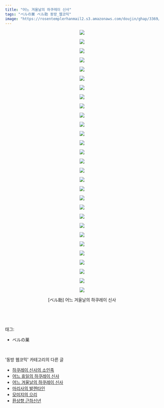 ```yaml
---
title: "어느 겨울날의 하쿠레이 신사"
tags: "ベルの巣 ベル助 동방_웹코믹"
image: "https://rosentemplerhanmail2.s3.amazonaws.com/doujin/ghap/3369/001.jpg"
---
```

<div class="article">
<p style="text-align: center; clear: none; float: none;"><img src="{{ site.imgserver12 }}/ghap/3369/001.jpg"/></p>
<p style="text-align: center; clear: none; float: none;"><img src="{{ site.imgserver12 }}/ghap/3369/002.jpg"/></p>
<p style="text-align: center; clear: none; float: none;"><img src="{{ site.imgserver12 }}/ghap/3369/003.jpg"/></p>
<p style="text-align: center; clear: none; float: none;"><img src="{{ site.imgserver12 }}/ghap/3369/004.jpg"/></p>
<p style="text-align: center; clear: none; float: none;"><img src="{{ site.imgserver12 }}/ghap/3369/005.jpg"/></p>
<p style="text-align: center; clear: none; float: none;"><img src="{{ site.imgserver12 }}/ghap/3369/006.jpg"/></p>
<p style="text-align: center; clear: none; float: none;"><img src="{{ site.imgserver12 }}/ghap/3369/007.jpg"/></p>
<p style="text-align: center; clear: none; float: none;"><img src="{{ site.imgserver12 }}/ghap/3369/008.jpg"/></p>
<p style="text-align: center; clear: none; float: none;"><img src="{{ site.imgserver12 }}/ghap/3369/009.jpg"/></p>
<p style="text-align: center; clear: none; float: none;"><img src="{{ site.imgserver12 }}/ghap/3369/010.jpg"/></p>
<p style="text-align: center; clear: none; float: none;"><img src="{{ site.imgserver12 }}/ghap/3369/011.jpg"/></p>
<p style="text-align: center; clear: none; float: none;"><img src="{{ site.imgserver12 }}/ghap/3369/012.jpg"/></p>
<p style="text-align: center; clear: none; float: none;"><img src="{{ site.imgserver12 }}/ghap/3369/013.jpg"/></p>
<p style="text-align: center; clear: none; float: none;"><img src="{{ site.imgserver12 }}/ghap/3369/014.jpg"/></p>
<p style="text-align: center; clear: none; float: none;"><img src="{{ site.imgserver12 }}/ghap/3369/015.jpg"/></p>
<p style="text-align: center; clear: none; float: none;"><img src="{{ site.imgserver12 }}/ghap/3369/016.jpg"/></p>
<p style="text-align: center; clear: none; float: none;"><img src="{{ site.imgserver12 }}/ghap/3369/017.jpg"/></p>
<p style="text-align: center; clear: none; float: none;"><img src="{{ site.imgserver12 }}/ghap/3369/018.jpg"/></p>
<p style="text-align: center; clear: none; float: none;"><img src="{{ site.imgserver12 }}/ghap/3369/019.jpg"/></p>
<p style="text-align: center; clear: none; float: none;"><img src="{{ site.imgserver12 }}/ghap/3369/020.jpg"/></p>
<p style="text-align: center; clear: none; float: none;"><img src="{{ site.imgserver12 }}/ghap/3369/021.jpg"/></p>
<p style="text-align: center; clear: none; float: none;"><img src="{{ site.imgserver12 }}/ghap/3369/022.jpg"/></p>
<p style="text-align: center; clear: none; float: none;"><img src="{{ site.imgserver12 }}/ghap/3369/023.jpg"/></p>
<p style="text-align: center; clear: none; float: none;"><img src="{{ site.imgserver12 }}/ghap/3369/024.jpg"/></p>
<p style="text-align: center; clear: none; float: none;"><img src="{{ site.imgserver12 }}/ghap/3369/025.jpg"/></p>
<p style="text-align: center; clear: none; float: none;"><img src="{{ site.imgserver12 }}/ghap/3369/026.jpg"/></p>
<p style="text-align: center; clear: none; float: none;"><img src="{{ site.imgserver12 }}/ghap/3369/027.jpg"/></p>
<p style="text-align: center; clear: none; float: none;"><img src="{{ site.imgserver12 }}/ghap/3369/028.jpg"/></p>
<p style="text-align: center; clear: none; float: none;"><img src="{{ site.imgserver12 }}/ghap/3369/029.jpg"/></p>
<p style="text-align: center; clear: none; float: none;">[ベル助] 어느 겨울날의 하쿠레이 신사</p>
<p><br/></p>
</div><br/>
<div class="tagTrail">
<p>태그: </p>
<ul>
<li>ベルの巣</li>
</ul>
</div><br/>
<div class="another">
<p>'동방 웹코믹' 카테고리의 다른 글</p>
<ul>
<li><a href="/ghap_3371">하쿠레이 신사의 소인족</a></li>
<li><a href="/ghap_3370">어느 휴일의 하쿠레이 신사</a></li>
<li><a href="/ghap_3369">어느 겨울날의 하쿠레이 신사</a></li>
<li><a href="/ghap_3368">마리사의 발렌타인</a></li>
<li><a href="/ghap_3367">모미지의 으리</a></li>
<li><a href="/ghap_3366">환상향 근하신년</a></li>
</ul>
</div><br/>
<div class="cb_module cb_fluid">
<div class="cb_wrt cb_profile">
</div><!-- commentList close -->
</div><br/>
